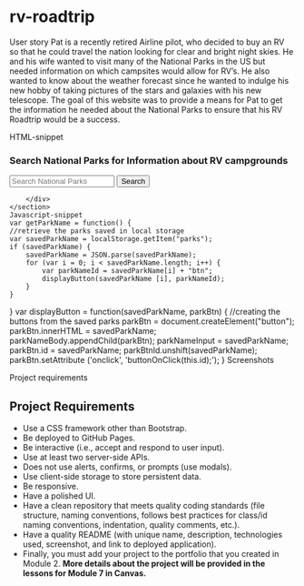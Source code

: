 # rv-roadtrip
User story
Pat is a recently retired Airline pilot, who decided to buy an RV so that he could travel the nation looking for clear and bright night skies.  He and his wife wanted to visit many of the National Parks in the US but needed information on which campsites would allow for RV’s.  He also wanted to know about the weather forecast since he wanted to indulge his new hobby of taking pictures of the stars and galaxies with his new telescope.  The goal of this website was to provide a means for Pat to get the information he needed about the National Parks to ensure that his RV Roadtrip would be a success.

HTML-snippet
<section id="search-parks-container" class="search-parks-form">
        <div class="section-search-title">
            <h3>Search National Parks for Information about RV campgrounds</h3>
        </div>
        <div class="search-parks">
            <input type="text" name="search-park" class="search-input" id="parkName" placeholder="Search National Parks">
            <button id="search-btn" class="search-bar" type="submit">Search</button>
        </div>
        <div id="parkName-btn">
            
        </div>
    </section>
    Javascript-snippet
    var getParkName = function() {
    //retrieve the parks saved in local storage
    var savedParkName = localStorage.getItem("parks");
    if (savedParkName) {
        savedParkName = JSON.parse(savedParkName);
        for (var i = 0; i < savedParkName.length; i++) {
            var parkNameId = savedParkName[i] + "btn";
            displayButton(savedParkName [i], parkNameId);
        }
    }
}
var displayButton = function(savedParkName, parkBtn) {
    //creating the buttons from the saved parks
    parkBtn = document.createElement("button");
    parkBtn.innerHTML = savedParkName;
    parkNameBody.appendChild(parkBtn);
    parkNameInput = savedParkName;
    parkBtn.id = savedParkName;
    parkBtnId.unshift(savedParkName);
    parkBtn.setAttribute ('onclick', 'buttonOnClick(this.id);');
}
Screenshots

Project requirements
# Project Requirements
* Use a CSS framework other than Bootstrap.
* Be deployed to GitHub Pages.
* Be interactive (i.e., accept and respond to user input).
* Use at least two server-side APIs.
* Does not use alerts, confirms, or prompts (use modals).
* Use client-side storage to store persistent data.
* Be responsive.
* Have a polished UI.
* Have a clean repository that meets quality coding standards (file structure, naming conventions, follows best practices for class/id naming conventions, indentation, quality comments, etc.).
* Have a quality README (with unique name, description, technologies used, screenshot, and link to deployed application).
* Finally, you must add your project to the portfolio that you created in Module 2.
**More details about the project will be provided in the lessons for Module 7 in Canvas.**
